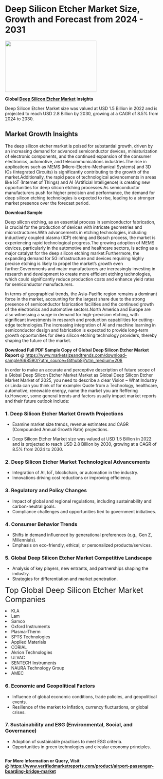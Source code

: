 <H1>Deep Silicon Etcher Market Size, Growth and Forecast from 2024 - 2031</H1><img class="aligncenter size-medium wp-image-584254" src="https://thirdeyenews.in/wp-content/uploads/2024/09/Global-Market-Research-300x168.jpeg" alt="" width="300" height="168" /><p><strong>Global&nbsp;<a href="https://www.marketsizeandtrends.com/download-sample/668590/?utm_source=Github8j?utm_medium=208">Deep Silicon Etcher Market</a> Insights</strong></p><p>Deep Silicon Etcher Market size was valued at USD 1.5 Billion in 2022 and is projected to reach USD 2.8 Billion by 2030, growing at a CAGR of 8.5% from 2024 to 2030.</p><p><h2>Market Growth Insights</h2> <p>The deep silicon etcher market is poised for substantial growth, driven by an increasing demand for advanced semiconductor devices, miniaturization of electronic components, and the continued expansion of the consumer electronics, automotive, and telecommunications industries.The rise in applications such as MEMS (Micro-Electro-Mechanical Systems) and 3D ICs (Integrated Circuits) is significantly contributing to the growth of the market.Additionally, the rapid pace of technological advancements in areas like IoT (Internet of Things) and AI (Artificial Intelligence) is creating new opportunities for deep silicon etching processes.As semiconductor manufacturers push for higher precision and performance, the demand for deep silicon etching technologies is expected to rise, leading to a stronger market presence over the forecast period.</p> <p><strong>Download Sample</strong></p> <p>Deep silicon etching, as an essential process in semiconductor fabrication, is crucial for the production of devices with intricate geometries and microstructures.With advancements in etching technologies, including inductively coupled plasma (ICP) etching and Bosch process, the market is experiencing rapid technological progress.The growing adoption of MEMS devices, particularly in the automotive and healthcare sectors, is acting as a major catalyst for the deep silicon etching market.Furthermore, the expanding demand for 5G infrastructure and devices requiring highly precise etching is likely to propel the market’s growth even further.Governments and major manufacturers are increasingly investing in research and development to create more efficient etching technologies, which could significantly reduce production costs and enhance yield rates for semiconductor manufacturers.</p> <p>In terms of geographical trends, the Asia-Pacific region remains a dominant force in the market, accounting for the largest share due to the strong presence of semiconductor fabrication facilities and the continued growth of the electronics and automotive sectors.North America and Europe are also witnessing a surge in demand for high-precision etching, with significant investments in research and production capabilities for cutting-edge technologies.The increasing integration of AI and machine learning in semiconductor design and fabrication is expected to provide long-term growth opportunities for deep silicon etching technology providers, thereby shaping the future of the market.</p> <p><span class=""><strong>Download Full PDF Sample Copy of Global Deep Silicon Etcher Market Report</strong> @ <a href="https://www.marketsizeandtrends.com/download-sample/668590/?utm_source=Github8j?utm_medium=208" target="_blank">https://www.marketsizeandtrends.com/download-sample/668590/?utm_source=Github8j?utm_medium=208</a></span></p><p>In order to make an accurate and perceptive description of future scope of a Global&nbsp;Deep Silicon Etcher Market Market as Global&nbsp;Deep Silicon Etcher Market Market of 2025, you need to describe a clear Vision &ndash; What Industry or Linda can you think of for example: Quote from a Technology, healthcare, automotive, renewable energy, name the market you are Reffering to.However, some general trends and factors usually impact market reports and their future outlook include:</p><h3>1.&nbsp;<strong>Deep Silicon Etcher Market Growth Projections</strong></h3><ul><li>Examine market size trends, revenue estimates and CAGR (Compounded Annual Growth Rate) projections.</li><li><p>Deep Silicon Etcher Market size was valued at USD 1.5 Billion in 2022 and is projected to reach USD 2.8 Billion by 2030, growing at a CAGR of 8.5% from 2024 to 2030.</p></li></ul><h3>2.&nbsp;<strong>Deep Silicon Etcher Market Technological Advancements</strong></h3><ul><li>Integration of AI, IoT, blockchain, or automation in the industry.</li><li>Innovations driving cost reductions or improving efficiency.</li></ul><h3>3.&nbsp;<strong>Regulatory and Policy Changes</strong></h3><ul><li>Impact of global and regional regulations, including sustainability and carbon-neutral goals.</li><li>Compliance challenges and opportunities tied to government initiatives.</li></ul><h3>4.&nbsp;<strong>Consumer Behavior Trends</strong></h3><ul><li>Shifts in demand influenced by generational preferences (e.g., Gen Z, Millennials).</li><li>Emphasis on eco-friendly, ethical, or personalized products/services.</li></ul><h3>5.&nbsp;<strong>Global Deep Silicon Etcher Market Competitive Landscape</strong></h3><ul><li>Analysis of key players, new entrants, and partnerships shaping the industry.</li><li>Strategies for differentiation and market penetration.</li></ul><p data-pm-slice="1 1 []"><span style="color: inherit; font-family: inherit; font-size: 25px;">Top Global Deep Silicon Etcher Market Companies</span></p><div class="" data-test-id=""><p><li>KLA</li><li> Lam</li><li> Samco</li><li> Oxford Instruments</li><li> Plasma-Therm</li><li> SPTS Technologies</li><li> Applied Materials</li><li> CORIAL</li><li> Akrion Technologies</li><li> ULVAC</li><li> SENTECH Instruments</li><li> NAURA Technology Group</li><li> AMEC</li></p></div><h3>6.&nbsp;<strong>Economic and Geopolitical Factors</strong></h3><ul><li>Influence of global economic conditions, trade policies, and geopolitical events.</li><li>Resilience of the market to inflation, currency fluctuations, or global crises.</li></ul><h3>7.&nbsp;<strong>Sustainability and ESG (Environmental, Social, and Governance)</strong></h3><ul><li>Adoption of sustainable practices to meet ESG criteria.</li><li>Opportunities in green technologies and circular economy principles.</li></ul><h2><strong style="font-size: 14px;">For More Information or Query, Visit @&nbsp;</strong><a style="background-color: #ffffff; font-size: 14px;" href="https://www.marketsizeandtrends.com/report/deep-silicon-etcher-market/" target="_blank">https://www.verifiedmarketreports.com/product/airport-passenger-boarding-bridge-market</a></h2>